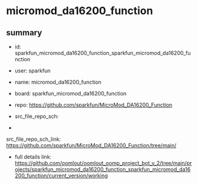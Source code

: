 # micromod_da16200_function
 
## summary 
* id: sparkfun_micromod_da16200_function_sparkfun_micromod_da16200_function
* user: sparkfun
* name: micromod_da16200_function
* board: sparkfun_micromod_da16200_function
* repo: https://github.com/sparkfun/MicroMod_DA16200_Function



* src_file_repo_sch: 
*
 src_file_repo_sch_link: https://github.com/sparkfun/MicroMod_DA16200_Function/tree/main/
* full details link: https://github.com/oomlout/oomlout_oomp_project_bot_v_2/tree/main/projects/sparkfun_micromod_da16200_function_sparkfun_micromod_da16200_function/current_version/working  







